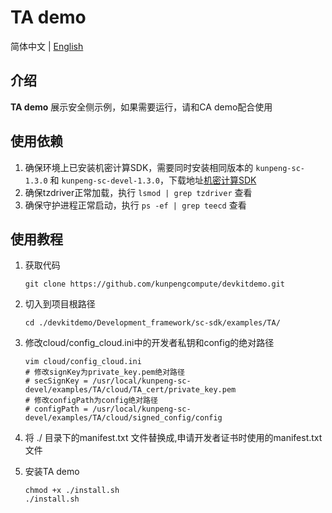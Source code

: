 # **TA demo**

简体中文 | [English](README_en.md)

## 介绍
**TA demo** 展示安全侧示例，如果需要运行，请和CA demo配合使用

## 使用依赖

1. 确保环境上已安装机密计算SDK，需要同时安装相同版本的 `kunpeng-sc-1.3.0` 和 `kunpeng-sc-devel-1.3.0`，下载地址[机密计算SDK](https://mirrors.huaweicloud.com/kunpeng/archive/Kunpeng_SDK/itrustee/)
2. 确保tzdriver正常加载，执行 `lsmod | grep tzdriver` 查看
3. 确保守护进程正常启动，执行 `ps -ef | grep teecd` 查看

## 使用教程

1. 获取代码

   ```shell
   git clone https://github.com/kunpengcompute/devkitdemo.git
   ```

2. 切入到项目根路径

   ```shell
   cd ./devkitdemo/Development_framework/sc-sdk/examples/TA/
   ```

3. 修改cloud/config_cloud.ini中的开发者私钥和config的绝对路径

   ```shell
   vim cloud/config_cloud.ini
   # 修改signKey为private_key.pem绝对路径
   # secSignKey = /usr/local/kunpeng-sc-devel/examples/TA/cloud/TA_cert/private_key.pem
   # 修改configPath为config绝对路径
   # configPath = /usr/local/kunpeng-sc-devel/examples/TA/cloud/signed_config/config
   ```

4. 将 ./ 目录下的manifest.txt 文件替换成,申请开发者证书时使用的manifest.txt文件
   
5. 安装TA demo

   ```shell
   chmod +x ./install.sh
   ./install.sh
   ```

